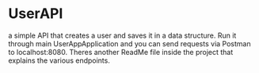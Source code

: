 # UserAPI
a simple API that creates a user and saves it in a data structure.
Run it through main UserAppApplication and you can send requests via Postman to localhost:8080.
Theres another ReadMe file inside the project that explains the various endpoints.
